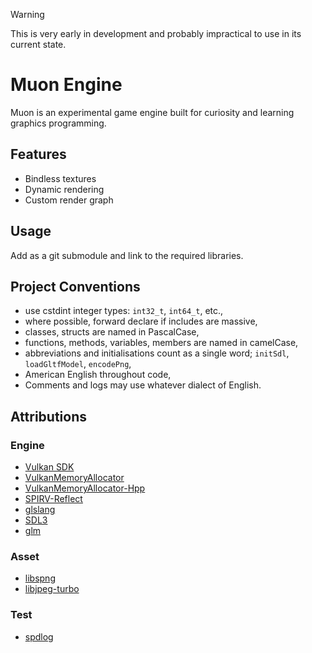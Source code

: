 > [!WARNING]
> This is very early in development and probably impractical to use in its current state.

# Muon Engine
Muon is an experimental game engine built for curiosity and learning graphics programming.

## Features
- Bindless textures
- Dynamic rendering
- Custom render graph

## Usage
Add as a git submodule and link to the required libraries.

## Project Conventions
- use cstdint integer types: `int32_t`, `int64_t`, etc.,
- where possible, forward declare if includes are massive,
- classes, structs are named in PascalCase,
- functions, methods, variables, members are named in camelCase,
- abbreviations and initialisations count as a single word; `initSdl`, `loadGltfModel`, `encodePng`,
- American English throughout code,
- Comments and logs may use whatever dialect of English.

## Attributions
### Engine
- [Vulkan SDK](https://www.lunarg.com/vulkan-sdk/)
- [VulkanMemoryAllocator](https://github.com/GPUOpen-LibrariesAndSDKs/VulkanMemoryAllocator)
- [VulkanMemoryAllocator-Hpp](https://github.com/YaaZ/VulkanMemoryAllocator-Hpp)
- [SPIRV-Reflect](https://github.com/KhronosGroup/SPIRV-Reflect)
- [glslang](https://github.com/KhronosGroup/glslang)
- [SDL3](https://wiki.libsdl.org/SDL3/FrontPage)
- [glm](https://github.com/g-truc/glm)

### Asset
- [libspng](https://libspng.org/)
- [libjpeg-turbo](https://libjpeg-turbo.org/)

### Test
- [spdlog](https://github.com/gabime/spdlog)
